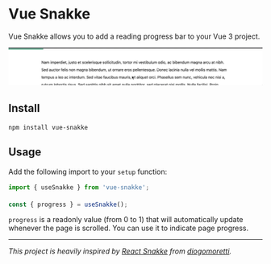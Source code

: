 # Vue Snakke

Vue Snakke allows you to add a reading progress bar to your Vue 3 project.

![Vue Snakke example](./example.gif)

## Install

```
npm install vue-snakke
```

## Usage

Add the following import to your `setup` function:

```javascript
import { useSnakke } from 'vue-snakke';

const { progress } = useSnakke();
```

`progress` is a readonly value (from 0 to 1) that will automatically update whenever the page is scrolled. You can use it to indicate page progress.

---

_This project is heavily inspired by [React Snakke](https://github.com/diogomoretti/react-snakke) from [diogomoretti](https://github.com/diogomoretti)._
